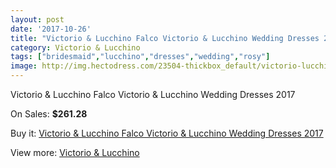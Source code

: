 ```yaml
---
layout: post
date: '2017-10-26'
title: "Victorio & Lucchino Falco Victorio & Lucchino Wedding Dresses 2017"
category: Victorio & Lucchino
tags: ["bridesmaid","lucchino","dresses","wedding","rosy"]
image: http://img.hectodress.com/23504-thickbox_default/victorio-lucchino-falco-victorio-lucchino-wedding-dresses-2013.jpg
---
```

Victorio & Lucchino Falco Victorio & Lucchino Wedding Dresses 2017

On Sales: **$261.28**
<a href="https://www.hectodress.com/victorio-lucchino/10857-victorio-lucchino-falco-victorio-lucchino-wedding-dresses-2013.html"><amp-img layout="responsive" width="600" height="600" src="//img.hectodress.com/23504-thickbox_default/victorio-lucchino-falco-victorio-lucchino-wedding-dresses-2013.jpg" alt="Victorio & Lucchino Falco Victorio & Lucchino Wedding Dresses 2017 0" /></a>

Buy it: [Victorio & Lucchino Falco Victorio & Lucchino Wedding Dresses 2017](https://www.hectodress.com/victorio-lucchino/10857-victorio-lucchino-falco-victorio-lucchino-wedding-dresses-2013.html "Victorio & Lucchino Falco Victorio & Lucchino Wedding Dresses 2017")

View more: [Victorio & Lucchino](https://www.hectodress.com/173-victorio-lucchino "Victorio & Lucchino")
